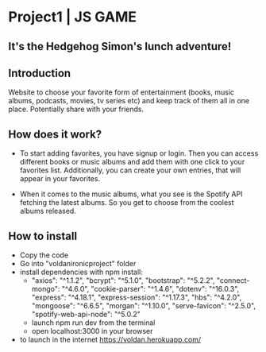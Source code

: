 # Project1 | JS GAME

## It's the Hedgehog Simon's lunch adventure! 

## Introduction

Website to choose your favorite form of entertainment (books, music albums, podcasts, movies, tv series etc) and keep track of them all in one place. Potentially share with your friends. 

  
## How does it work?

- To start adding favorites, you have signup or login. Then you can access different books or music albums and add them with one click to your favorites list. Additionally, you can create your own entries, that will appear in your favorites. 

- When it comes to the music albums, what you see is the Spotify API fetching the latest albums. So you get to choose from the coolest albums released. 

## How to install

- Copy the code
- Go into "voldanironicproject" folder
- install dependencies with npm install:
  - "axios": "^1.1.2",
    "bcrypt": "^5.1.0",
    "bootstrap": "^5.2.2",
    "connect-mongo": "^4.6.0",
    "cookie-parser": "^1.4.6",
    "dotenv": "^16.0.3",
    "express": "^4.18.1",
    "express-session": "^1.17.3",
    "hbs": "^4.2.0",
    "mongoose": "^6.6.5",
    "morgan": "^1.10.0",
    "serve-favicon": "^2.5.0",
    "spotify-web-api-node": "^5.0.2"
  - launch npm run dev from the terminal
  - open localhost:3000 in your browser
- to launch in the internet https://voldan.herokuapp.com/